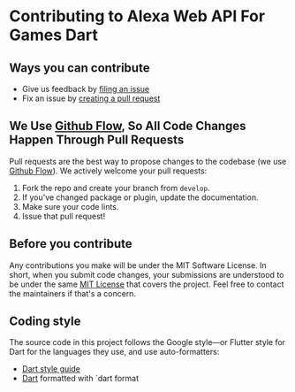 # Contributing to Alexa Web API For Games Dart

## Ways you can contribute

- Give us feedback by [filing an issue](issues)
- Fix an issue by [creating a pull request](pull-requests)

## We Use [Github Flow](https://guides.github.com/introduction/flow/index.html), So All Code Changes Happen Through Pull Requests

Pull requests are the best way to propose changes to the codebase (we use [Github Flow](https://guides.github.com/introduction/flow/index.html)). We actively welcome your pull requests:

1. Fork the repo and create your branch from `develop`.
2. If you've changed package or plugin, update the documentation.
3. Make sure your code lints.
4. Issue that pull request!

## Before you contribute

Any contributions you make will be under the MIT Software License. In short, when you submit code changes, your submissions are understood to be under the same [MIT License](https://github.com/JACTheCreator/alexa_web_api_for_games_dart/blob/main/LICENSE) that covers the project. Feel free to contact the maintainers if that's a concern.

## Coding style

The source code in this project follows the Google style—or Flutter style for Dart for the languages they use, and use auto-formatters:

- [Dart style guide](https://dart.dev/guides/language/effective-dart/style)
- [Dart](https://github.com/flutter/flutter/wiki/Style-guide-for-Flutter-repo) formatted
  with `dart format
